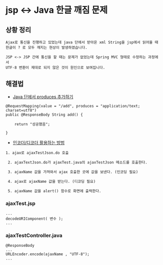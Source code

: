 # jsp <-> Java 한글 깨짐 문제 
## 상황 정리 
```
Ajax로 통신을 진행하고 있었는데 java 단에서 받아온 xml String을 jsp에서 읽어올 때
한글이 ? 로 모두 깨지는 현상이 발생하였습니다. 

JSP <-> JSP 간에 통신을 할 때는 문제가 없었는데 Spring MVC 형태로 수정하는 과정에서
UTF-8 변환이 제대로 되지 않은 것이 원인으로 보여집니다. 
```
## 해결법
- [Java 단에서 produces 추가하기](https://marobiana.tistory.com/112)
```
@RequestMapping(value = "/add", produces = "application/text; charset=utf8")
public @ResponseBody String add() {

	return "성공했음";

}
```
- [인코더/디코더 활용하는 방법](https://zzznara2.tistory.com/94) 
```
1. ajax로 ajaxTestJson.do 호출

 2. ajaxTextJson.do가 ajaxTest.java의 ajaxTestJson 메소드를 호출한다.

 3. ajaxName 값을 가져와서 ajax 호출한 곳에 값을 보낸다. (인코딩 필요)

 4. ajax로 ajaxName 값을 받는다. (디코딩 필요) 

 5. ajaxName 값을 alert() 함수로 화면에 출력한다.
```
### ajaxTest.jsp
```
...
decodeURIComponent( 변수 ); 
...
```
### ajaxTestController.java
```
@ResponseBody
...
URLEncoder.encode(ajaxName , "UTF-8");
...
```

